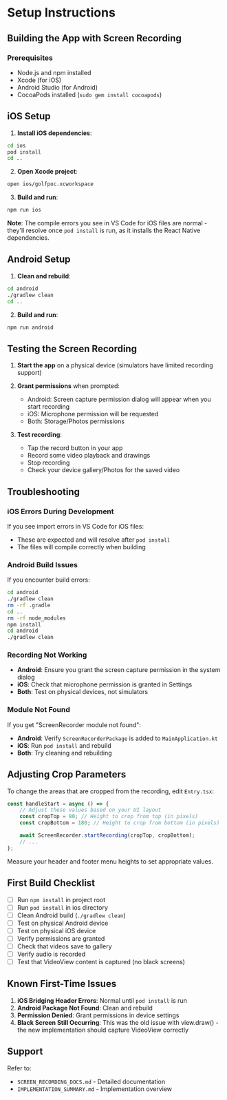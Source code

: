 # Setup Instructions

## Building the App with Screen Recording

### Prerequisites

- Node.js and npm installed
- Xcode (for iOS)
- Android Studio (for Android)
- CocoaPods installed (`sudo gem install cocoapods`)

## iOS Setup

1. **Install iOS dependencies**:

```bash
cd ios
pod install
cd ..
```

2. **Open Xcode project**:

```bash
open ios/golfpoc.xcworkspace
```

3. **Build and run**:

```bash
npm run ios
```

**Note**: The compile errors you see in VS Code for iOS files are normal - they'll resolve once `pod install` is run, as it installs the React Native dependencies.

## Android Setup

1. **Clean and rebuild**:

```bash
cd android
./gradlew clean
cd ..
```

2. **Build and run**:

```bash
npm run android
```

## Testing the Screen Recording

1. **Start the app** on a physical device (simulators have limited recording support)

2. **Grant permissions** when prompted:

   - Android: Screen capture permission dialog will appear when you start recording
   - iOS: Microphone permission will be requested
   - Both: Storage/Photos permissions

3. **Test recording**:
   - Tap the record button in your app
   - Record some video playback and drawings
   - Stop recording
   - Check your device gallery/Photos for the saved video

## Troubleshooting

### iOS Errors During Development

If you see import errors in VS Code for iOS files:

- These are expected and will resolve after `pod install`
- The files will compile correctly when building

### Android Build Issues

If you encounter build errors:

```bash
cd android
./gradlew clean
rm -rf .gradle
cd ..
rm -rf node_modules
npm install
cd android
./gradlew clean
```

### Recording Not Working

- **Android**: Ensure you grant the screen capture permission in the system dialog
- **iOS**: Check that microphone permission is granted in Settings
- **Both**: Test on physical devices, not simulators

### Module Not Found

If you get "ScreenRecorder module not found":

- **Android**: Verify `ScreenRecorderPackage` is added to `MainApplication.kt`
- **iOS**: Run `pod install` and rebuild
- **Both**: Try cleaning and rebuilding

## Adjusting Crop Parameters

To change the areas that are cropped from the recording, edit `Entry.tsx`:

```typescript
const handleStart = async () => {
	// Adjust these values based on your UI layout
	const cropTop = 80; // Height to crop from top (in pixels)
	const cropBottom = 180; // Height to crop from bottom (in pixels)

	await ScreenRecorder.startRecording(cropTop, cropBottom);
	// ...
};
```

Measure your header and footer menu heights to set appropriate values.

## First Build Checklist

- [ ] Run `npm install` in project root
- [ ] Run `pod install` in ios directory
- [ ] Clean Android build (`./gradlew clean`)
- [ ] Test on physical Android device
- [ ] Test on physical iOS device
- [ ] Verify permissions are granted
- [ ] Check that videos save to gallery
- [ ] Verify audio is recorded
- [ ] Test that VideoView content is captured (no black screens)

## Known First-Time Issues

1. **iOS Bridging Header Errors**: Normal until `pod install` is run
2. **Android Package Not Found**: Clean and rebuild
3. **Permission Denied**: Grant permissions in device settings
4. **Black Screen Still Occurring**: This was the old issue with view.draw() - the new implementation should capture VideoView correctly

## Support

Refer to:

- `SCREEN_RECORDING_DOCS.md` - Detailed documentation
- `IMPLEMENTATION_SUMMARY.md` - Implementation overview
